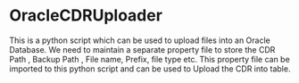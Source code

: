 # OracleCDRUploader

This is a python script which can be used to upload files into an Oracle Database. 
We need to maintain a separate property file to store the CDR Path , Backup Path , File name, Prefix, file type etc.
This property file can be imported to this python script and can be used to Upload the CDR into table.
